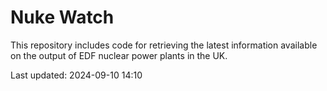 # Nuke Watch

This repository includes code for retrieving the latest information available on the output of EDF nuclear power plants in the UK.

Last updated: 2024-09-10 14:10